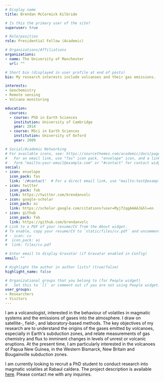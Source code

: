 ```yaml
---
# Display name
title: Brendan McCormick Kilbride

# Is this the primary user of the site?
superuser: true

# Role/position
role: Presidential Fellow (Academic)

# Organizations/Affiliations
organizations:
- name: The University of Manchester
  url: ""

# Short bio (displayed in user profile at end of posts)
bio: My research interests include volcanoes and their gas emissions.

interests:
- Geochemistry
- Remote sensing
- Volcano monitoring

education:
  courses:
  - course: PhD in Earth Sciences
    institution: University of Cambridge
    year: 2014
  - course: MSci in Earth Sciences
    institution: University of Oxford
    year: 2009

# Social/Academic Networking
# For available icons, see: https://sourcethemes.com/academic/docs/page-builder/#icons
#   For an email link, use "fas" icon pack, "envelope" icon, and a link in the
#   form "mailto:your-email@example.com" or "#contact" for contact widget.
social:
- icon: envelope
  icon_pack: fas
  link: '/#contact'  # For a direct email link, use "mailto:test@example.org".
- icon: twitter
  icon_pack: fab
  link: https://twitter.com/brendanvolc
- icon: google-scholar
  icon_pack: ai
  link: https://scholar.google.com/citations?user=Myjf2qgAAAAJ&hl=en
- icon: github
  icon_pack: fab
  link: https://github.com/brendanvolc
# Link to a PDF of your resume/CV from the About widget.
# To enable, copy your resume/CV to `static/files/cv.pdf` and uncomment the lines below.
# - icon: cv
#  icon_pack: ai
#  link: files/cv.pdf

# Enter email to display Gravatar (if Gravatar enabled in Config)
email: ""

# Highlight the author in author lists? (true/false)
highlight_name: false

# Organizational groups that you belong to (for People widget)
#   Set this to `[]` or comment out if you are not using People widget.
user_groups:
- Researchers
- Visitors
---
```


I am a volcanologist, interested in the behaviour of volatiles in magmatic systems and the emissions of gases into the atmosphere. I draw on satellite-, field-, and laboratory-based methods. The key objectives of my research are to understand the origins of the gases emitted by volcanoes, especially in Earth's subduction zones, and relate measurements of gas chemistry and flux to imminent changes in levels of unrest or volcanic eruptions. At the present time, I am particularly interested in the volcanoes of Papua New Guinea, in the Western Bismarck, New Britain and Bougainville subduction zones.

I am currently looking to recruit a PhD student to conduct research into magmatic volatiles at Rabaul caldera. The project description is available [here](https://www.findaphd.com/phds/project/investigating-the-abundance-and-origin-of-magmatic-volatiles-at-rabaul-volcano-papua-new-guinea/?p125682). Please contact me with any inquiries.
